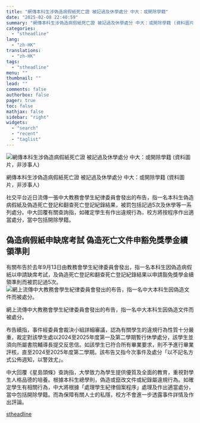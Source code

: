 ```yaml
---
title: "網傳本科生涉偽造病假紙死亡證 被記過及休學處分 中大：或開除學籍"
date: "2025-02-08 22:40:59"
summary: "網傳本科生涉偽造病假紙死亡證 被記過及休學處分 中大：或開除學籍 (資料圖片，非涉事人)  ..."
categories:
  - "stheadline"
lang:
  - "zh-HK"
translations:
  - "zh-HK"
tags:
  - "stheadline"
menu: ""
thumbnail: ""
lead: ""
comments: false
authorbox: false
pager: true
toc: false
mathjax: false
sidebar: "right"
widgets:
  - "search"
  - "recent"
  - "taglist"
---
```


![網傳本科生涉偽造病假紙死亡證 被記過及休學處分 中大：或開除學籍 (資料圖片，非涉事人)](https://image.stheadline.com/f/680p0/0x0/100/none/9ebaeab92ccabde5f22a0846e8c8197b/stheadline/inewsmedia/20250208/_2025020822353742703.jpg)

網傳本科生涉偽造病假紙死亡證 被記過及休學處分 中大：或開除學籍 (資料圖片，非涉事人)




社交平台近日流傳一張中大教務會學生紀律委員會發出的布告，指一名本科生偽造病假紙及偽造死亡登記和翻查死亡登記紀錄結果，被罰包括記過5次及休學等一系列處分。中大回覆有關查詢指，如確定學生有作出違規行為，校方將按程序作出適當處分，當中包括開除學籍。

偽造病假紙申缺席考試 偽造死亡文件申豁免獎學金續領準則
---------------------------

有關布告於去年9月13日由教務會學生紀律委員會發出，指一名本科生因偽造病假紙以申請缺席考試，及偽造死亡登記和翻查死亡登記紀錄結果以申請豁免獎學金續領準則而被罰記過5次。
 ![網上流傳中大教務會學生紀律委員會發出的布告，指一名中大本科生因偽造文件而被處分。](https://image.hkhl.hk/f/1024p0/0x0/100/none/dd1367d86f915eb5dd10e308f43b0c7b/2025-02/476160272_633494032377607_5921639935494836824_n.jpg)


網上流傳中大教務會學生紀律委員會發出的布告，指一名中大本科生因偽造文件而被處分。




布告續指，事件經委員會裁決小組詳細審議，認為有關學生的違規行為性質十分嚴重，裁定對該學生處以2024至2025年度第一及第二學期暫行休學處分，該學生並須向所屬書院輔導長提交反思信。如該學生已符合所有畢業要求，則不予進行畢業評核，直至2024至2025年度第二學期。該布告又指今次事件及處分「以不記名方式公佈週知，以警效尤」。

中大回覆《星島頭條》查詢指，大學致力為學生提供優質及全面的教育，重視對學生人格品德的培養。根據本科生總學則，偽造或竄改文件或紀錄屬違規行為。如確定學生有相關行為，中大將根據「處理學生紀律個案程序」處理及作出適當處分，當中包括開除學籍。而為保障有關人士的私隱，校方不會進一步透露事件詳情及作出評論。

[stheadline](https://std.stheadline.com/realtime/article/2051640/即時-港聞-網傳本科生涉偽造病假紙死亡證-被記過及休學處分-中大-或開除學籍)
